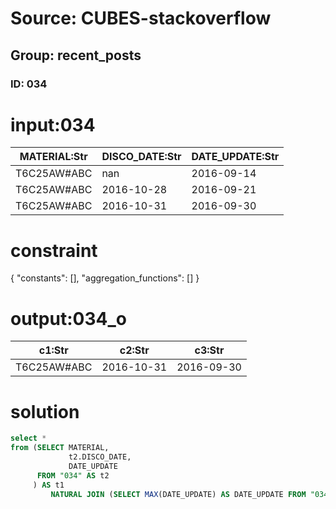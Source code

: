 # Source: CUBES-stackoverflow
## Group: recent_posts
### ID: 034

# input:034

| MATERIAL:Str | DISCO_DATE:Str | DATE_UPDATE:Str |
|---|---|---|
| T6C25AW#ABC | nan | 2016-09-14 |
| T6C25AW#ABC | 2016-10-28 | 2016-09-21 |
| T6C25AW#ABC | 2016-10-31 | 2016-09-30 |

# constraint

{
  "constants": [],
  "aggregation_functions": []
}

# output:034_o

| c1:Str | c2:Str | c3:Str |
|---|---|---|
| T6C25AW#ABC | 2016-10-31 | 2016-09-30 |

# solution

```sql
select *
from (SELECT MATERIAL,
             t2.DISCO_DATE,
             DATE_UPDATE
      FROM "034" AS t2
     ) AS t1
         NATURAL JOIN (SELECT MAX(DATE_UPDATE) AS DATE_UPDATE FROM "034") t3

```
